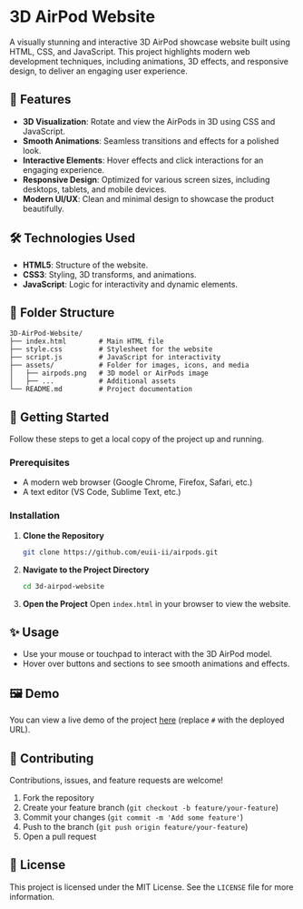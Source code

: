 
# 3D AirPod Website

A visually stunning and interactive 3D AirPod showcase website built using HTML, CSS, and JavaScript. This project highlights modern web development techniques, including animations, 3D effects, and responsive design, to deliver an engaging user experience.

## 🎯 Features

- **3D Visualization**: Rotate and view the AirPods in 3D using CSS and JavaScript.
- **Smooth Animations**: Seamless transitions and effects for a polished look.
- **Interactive Elements**: Hover effects and click interactions for an engaging experience.
- **Responsive Design**: Optimized for various screen sizes, including desktops, tablets, and mobile devices.
- **Modern UI/UX**: Clean and minimal design to showcase the product beautifully.

## 🛠️ Technologies Used

- **HTML5**: Structure of the website.
- **CSS3**: Styling, 3D transforms, and animations.
- **JavaScript**: Logic for interactivity and dynamic elements.

## 📂 Folder Structure

```
3D-AirPod-Website/
├── index.html        # Main HTML file
├── style.css         # Stylesheet for the website
├── script.js         # JavaScript for interactivity
├── assets/           # Folder for images, icons, and media
│   ├── airpods.png   # 3D model or AirPods image
│   ├── ...           # Additional assets
└── README.md         # Project documentation
```

## 🚀 Getting Started

Follow these steps to get a local copy of the project up and running.

### Prerequisites

- A modern web browser (Google Chrome, Firefox, Safari, etc.)
- A text editor (VS Code, Sublime Text, etc.)

### Installation

1. **Clone the Repository**
   ```bash
   git clone https://github.com/euii-ii/airpods.git
   ```

2. **Navigate to the Project Directory**
   ```bash
   cd 3d-airpod-website
   ```

3. **Open the Project**
   Open `index.html` in your browser to view the website.

   
## ✨ Usage

- Use your mouse or touchpad to interact with the 3D AirPod model.
- Hover over buttons and sections to see smooth animations and effects.

## 🖼️ Demo

You can view a live demo of the project [here](#) (replace `#` with the deployed URL).

## 🤝 Contributing

Contributions, issues, and feature requests are welcome!

1. Fork the repository
2. Create your feature branch (`git checkout -b feature/your-feature`)
3. Commit your changes (`git commit -m 'Add some feature'`)
4. Push to the branch (`git push origin feature/your-feature`)
5. Open a pull request

## 📄 License

This project is licensed under the MIT License. See the `LICENSE` file for more information.
